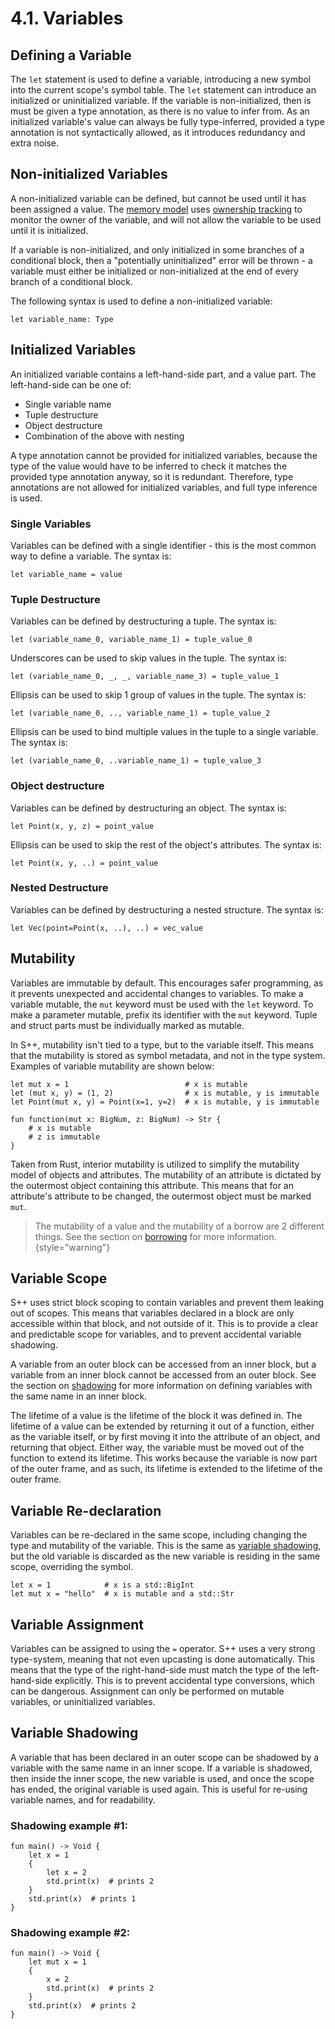 # 4.1. Variables

<primary-label ref="header-label"/>

<secondary-label ref="doc-wip"/>

## Defining a Variable

The `let` statement is used to define a variable, introducing a new symbol into the current scope's symbol table.
The `let` statement can introduce an initialized or uninitialized variable. If the variable is non-initialized, then is
must be given a type annotation, as there is no value to infer from. As an initialized variable's value can always be
fully type-inferred, provided a type annotation is not syntactically allowed, as it introduces redundancy and extra
noise.

## Non-initialized Variables

A non-initialized variable can be defined, but cannot be used until it has been assigned a value. The [memory model]()
uses [ownership tracking]() to monitor the owner of the variable, and will not allow the variable to be used until it
is initialized.

If a variable is non-initialized, and only initialized in some branches of a conditional block, then a "potentially
uninitialized" error will be thrown - a variable must either be initialized or non-initialized at the end of every
branch of a conditional block.

The following syntax is used to define a non-initialized variable:

```
let variable_name: Type
```

## Initialized Variables

An initialized variable contains a left-hand-side part, and a value part. The left-hand-side can be one of:

- Single variable name
- Tuple destructure
- Object destructure
- Combination of the above with nesting

A type annotation cannot be provided for initialized variables, because the type of the value would have to be inferred
to check it matches the provided type annotation anyway, so it is redundant. Therefore, type annotations are not allowed
for initialized variables, and full type inference is used.

### Single Variables

Variables can be defined with a single identifier - this is the most common way to define a variable. The syntax is:

```
let variable_name = value
```

### Tuple Destructure

Variables can be defined by destructuring a tuple. The syntax is:

```
let (variable_name_0, variable_name_1) = tuple_value_0
```

Underscores can be used to skip values in the tuple. The syntax is:

```
let (variable_name_0, _, _, variable_name_3) = tuple_value_1
```

Ellipsis can be used to skip 1 group of values in the tuple. The syntax is:

```
let (variable_name_0, .., variable_name_1) = tuple_value_2
```

Ellipsis can be used to bind multiple values in the tuple to a single variable. The syntax is:

```
let (variable_name_0, ..variable_name_1) = tuple_value_3
```

### Object destructure

Variables can be defined by destructuring an object. The syntax is:

```
let Point(x, y, z) = point_value
```

Ellipsis can be used to skip the rest of the object's attributes. The syntax is:

```
let Point(x, y, ..) = point_value
```

### Nested Destructure

Variables can be defined by destructuring a nested structure. The syntax is:

```
let Vec(point=Point(x, ..), ..) = vec_value
```

## Mutability

Variables are immutable by default. This encourages safer programming, as it prevents unexpected and accidental changes
to variables. To make a variable mutable, the `mut` keyword must be used with the `let` keyword. To make a parameter
mutable, prefix its identifier with the `mut` keyword. Tuple and struct parts must be individually marked as mutable.

In S++, mutability isn't tied to a type, but to the variable itself. This means that the mutability is stored as symbol
metadata, and not in the type system. Examples of variable mutability are shown below:

```
let mut x = 1                          # x is mutable
let (mut x, y) = (1, 2)                # x is mutable, y is immutable
let Point(mut x, y) = Point(x=1, y=2)  # x is mutable, y is immutable
```

```
fun function(mut x: BigNum, z: BigNum) -> Str {
    # x is mutable
    # z is immutable
}
```

Taken from Rust, interior mutability is utilized to simplify the mutability model of objects and attributes. The
mutability of an attribute is dictated by the outermost object containing this attribute. This means that for an
attribute's attribute to be changed, the outermost object must be marked `mut`.

> The mutability of a value and the mutability of a borrow are 2 different things. See the section on [borrowing]() for
> more information.
{style="warning"}

## Variable Scope

S++ uses strict block scoping to contain variables and prevent them leaking out of scopes. This means that variables
declared in a block are only accessible within that block, and not outside of it. This is to provide a clear and
predictable scope for variables, and to prevent accidental variable shadowing.

A variable from an outer block can be accessed from an inner block, but a variable from an inner block cannot be
accessed from an outer block. See the section on [shadowing](#variable-shadowing) for more information on defining
variables with the same name in an inner block.

The lifetime of a value is the lifetime of the block it was defined in. The lifetime of a value can be extended by
returning it out of a function, either as the variable itself, or by first moving it into the attribute of an object,
and returning that object. Either way, the variable must be moved out of the function to extend its lifetime. This works
because the variable is now part of the outer frame, and as such, its lifetime is extended to the lifetime of the outer
frame.

## Variable Re-declaration

Variables can be re-declared in the same scope, including changing the type and mutability of the variable. This is the
same as [variable shadowing](#variable-shadowing), but the old variable is discarded as the new variable is residing in
the same scope, overriding the symbol.

```
let x = 1            # x is a std::BigInt
let mut x = "hello"  # x is mutable and a std::Str

```

## Variable Assignment

Variables can be assigned to using the `=` operator. S++ uses a very strong type-system, meaning that not even upcasting
is done automatically. This means that the type of the right-hand-side must match the type of the left-hand-side
explicitly. This is to prevent accidental type conversions, which can be dangerous. Assignment can only be performed on
mutable variables, or uninitialized variables.

## Variable Shadowing

A variable that has been declared in an outer scope can be shadowed by a variable with the same name in an inner
scope. If a variable is shadowed, then inside the inner scope, the new variable is used, and once the scope has
ended, the original variable is used again. This is useful for re-using variable names, and for readability.

### Shadowing example #1:

```
fun main() -> Void {
    let x = 1
    {
        let x = 2
        std.print(x)  # prints 2
    }
    std.print(x)  # prints 1
}
```

### Shadowing example #2:

```
fun main() -> Void {
    let mut x = 1
    {
        x = 2
        std.print(x)  # prints 2
    }
    std.print(x)  # prints 2
}
```
